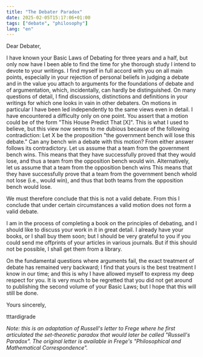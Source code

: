 ```yaml
---
title: "The Debater Paradox"
date: 2025-02-05T15:17:06+01:00
tags: ["debate", "philosophy"]
lang: "en"
---
```


Dear Debater,

I have known your Basic Laws of Debating for three years and a half, but
only now have I been able to find the time for yhe thorough study I intend to
devote to your writings. I find myself in full accord with you on all main
points, especially in your rejection of personal beliefs in judging a debate and
in the value you attach to arguments for the foundations of
debate and of argumentation, which, incidentally, can hardly be
distinguished. On many questions of detail, I find discussions, distinctions
and definitions in your writings for which one looks in vain in other
debaters. On motions in particular I
have been led independently to the same views even in detail. I have
encountered a difficulty only on one point. You assert that a motion
could be of the form "This House Predict That [X]". This is what I used to believe,
but this view now seems to me dubious because of the following
contradiction: Let X be the proposition "the government bench will lose this debate."
Can any bench win a debate with this motion?
From either answer follows its contradictory.
Let us assume that a team from the government bench wins.
This means that they have successfully proved that they would lose, and thus a team from the opposition bench would win.
Alternatively, let us assume that a team from the opposition bench wins
This means that they have successfully prove that a team from the government bench whold not lose (i.e., would win), and thus that both teams from the opposition bench would lose.

We must therefore conclude that this is not a valid debate.
From this I conclude that under certain circumstances a valid motion 
does not form a valid debate.

I am in the process of completing a book on the principles of 
debating, and I should like to discuss your work in it in great detail. I already
have your books, or I shall buy them soon; but I should be very grateful to
you if you could send me offprints of your articles in various journals. But if
this should not be possible, I shall get them from a library.

On the fundamental questions where arguments fail, the exact treatment of
debate has remained very backward; I find that yours is the best treatment I
know in our time; and this is why I have allowed myself to express my deep
respect for you. It is very much to be regretted that you did not get around to
publishing the second volume of your Basic Laws; but I hope that this will
still be done.

Yours sincerely,

tttardigrade



*Note: this is an adaptation of Russell's letter to Frege where he first articulated
the set-theoretic paradox that would later be called "Russell's Paradox".
The original letter is available in Frege's "Philosophical and Mathematical Correspondence".*

